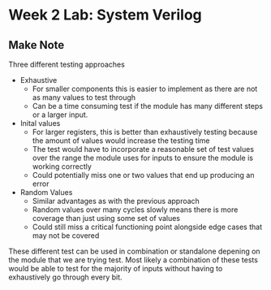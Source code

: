 # Week 2 Lab: System Verilog

## Make Note

Three different testing approaches

* Exhaustive
    * For smaller components this is easier to implement as there are not as many values to test through
    * Can be a time consuming test if the module has many different steps or a larger input. 
* Inital values
    * For larger registers, this is better than exhaustively testing because the amount of values would increase the testing time
    * The test would have to incorporate a reasonable set of test values over the range the module uses for inputs to ensure the module is working correctly
    * Could potentially miss one or two values that end up producing an error
* Random Values
    * Similar advantages as with the previous approach
    * Random values over many cycles slowly means there is more coverage than just using some set of values
    * Could still miss a critical functioning point alongside edge cases that may not be covered

These different test can be used in combination or standalone depening on the module that we are trying test. Most likely a combination of these tests would be able to test for the majority of inputs without having to exhaustively go through every bit.

